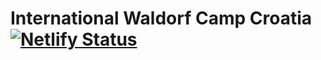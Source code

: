 # International Waldorf Camp Croatia [![Netlify Status](https://api.netlify.com/api/v1/badges/9a46649f-4eaa-4196-9416-4ef972e38111/deploy-status)](https://app.netlify.com/sites/waldorfcamp/deploys)
